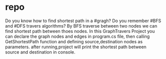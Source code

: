 # repo
Do you know how to find shortest path in a #gragh?
Do you remember #BFS and #DFS travers algorithms?
By BFS traverse between two nodes we can find shortest path between thoes nodes.
In this GraphTravers Project you can declare the graph nodes and edges in program.cs file,
then  calling GetShortestPath function and defining source,destination nodes as parameters.
after running,project will print the shortest path between source and destination in console.
